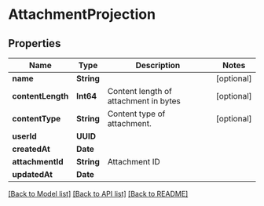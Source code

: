 # AttachmentProjection

## Properties
Name | Type | Description | Notes
------------ | ------------- | ------------- | -------------
**name** | **String** |  | [optional] 
**contentLength** | **Int64** | Content length of attachment in bytes | [optional] 
**contentType** | **String** | Content type of attachment. | [optional] 
**userId** | **UUID** |  | 
**createdAt** | **Date** |  | 
**attachmentId** | **String** | Attachment ID | 
**updatedAt** | **Date** |  | 

[[Back to Model list]](../README#documentation-for-models) [[Back to API list]](../README#documentation-for-api-endpoints) [[Back to README]](../README)


